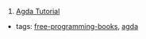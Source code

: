 1. [Agda Tutorial](http://people.inf.elte.hu/divip/AgdaTutorial/Index.html)
  * tags: [free-programming-books](tags/free-programming-books.md), [agda](tags/agda.md)
